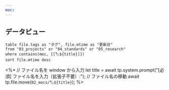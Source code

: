 ```yaml
---
moc:
---
```

## データビュー
```dataview
table file.tags as "タグ", file.mtime as "更新日"
from "03_projects" or "04_standards" or "05_research"
where contains(moc, [[🏷️${title}]])
sort file.mtime desc
```




<%*
// ファイル名を window から入力
let title = await tp.system.prompt("[必須] ファイル名を入力（拡張子不要）:");
// ファイル名の移動
await tp.file.move(`02_mocs/🏷️${title}`);
%> 